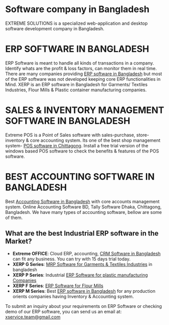 # Software company in Bangladesh
EXTREME SOLUTIONS is a specialized web-application and desktop software development company in Bangladesh.

# ERP SOFTWARE IN BANGLADESH
ERP Software is meant to handle all kinds of transactions in a company. Identify whats are the profit & loss factors, can monitor them in real time. There are many companies providing <a href='https://extreme.com.bd/category/erp-software-bangladesh'>ERP software in Bangladesh</a> but most of the ERP software was not developed keeping core ERP functionalities in Mind. XERP is an ERP software in Bangladesh for Garments/ Textiles Industries, Flour Mills & Plastic container manufacturing companies.

# SALES & INVENTORY MANAGEMENT SOFTWARE IN BANGLADESH
Extreme POS is a Point of Sales software with sales-purchase, store-inventory & core accounting system. Its one of the best shop management system- <a href='https://xtremebd.com/category/shop-accounting-sales-inventory-pos-software-chittagong'>POS software in Chittagong</a>. Install a free trial version of the windows based POS software to check the benefits & features of the POS software.

# BEST ACCOUNTING SOFTWARE IN BANGLADESH
Best <a href='https://extreme.com.bd/category/accounting-software-company-bangladesh'>Accounting Software in Bangladesh</a> with core accounts management system. Online Accounting Software BD, Tally Software Dhaka, Chittagong, Bangladesh. We have many types of accounting software, bellow are some of them.

<h2>What are the best Industrial ERP software in the Market?</h2>
<ul>
  <li><b>Extreme OFFICE</b>: Cloud ERP, accounting, <a href='https://extreme-office.com/'>CRM Software in Bangladesh</a> can fit any business. You can try with 15 days trial today.</li>
  <li><b>XERP G Series</b>: <a href='https://extreme.com.bd/Software/garments-management-mrp'>MRP Software for Garments & Textiles Industries</a> in bangladesh</li>
  <li><b>XERP P Series</b>: Industrial <a href='https://extreme.com.bd/Software/plastic-industry-erp-software'>ERP Software for plastic manufacturing Companies</a></li>  
  <li><b>XERP F Series</b>: <a href='https://extreme.com.bd/Software/flour-industry-erp-software'>ERP Software for Flour Mills</a></li>
  <li><b>XERP M Series</b>: Best <a href='http://xerpsoftware.com'>ERP software in Bangladesh</a> for any production orients companies having Inventory & Accounting system.</li>  
</ul>

To submit an inquiry about your requirements on ERP Software or checking demo of our ERP software, you can send us an email at: xservice.team@gmail.com
